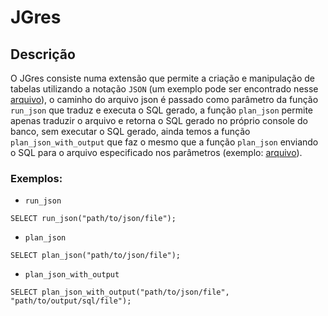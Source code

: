 # JGres

## Descrição
O JGres consiste numa extensão que permite a criação e manipulação de tabelas utilizando a notação `JSON` (um exemplo pode ser encontrado nesse [arquivo](https://github.com/hizagi/jgres/blob/main/test.json)), o caminho do arquivo json é passado como parâmetro da função `run_json` que traduz e executa o SQL gerado, a função `plan_json` permite apenas traduzir o arquivo e retorna o SQL gerado no próprio console do banco, sem executar o SQL gerado, ainda temos a função `plan_json_with_output` que faz o mesmo que a função `plan_json` enviando o SQL para o arquivo especificado nos parâmetros (exemplo: [arquivo](https://github.com/hizagi/jgres/blob/main/output.sql)).

### Exemplos:

- `run_json`
```
SELECT run_json("path/to/json/file");
```

- `plan_json`
```
SELECT plan_json("path/to/json/file");
```

- `plan_json_with_output`
```
SELECT plan_json_with_output("path/to/json/file", "path/to/output/sql/file");
```